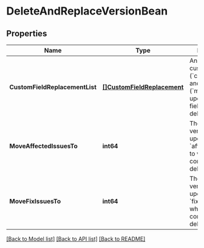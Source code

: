 # DeleteAndReplaceVersionBean

## Properties
Name | Type | Description | Notes
------------ | ------------- | ------------- | -------------
**CustomFieldReplacementList** | [**[]CustomFieldReplacement**](CustomFieldReplacement.md) | An array of custom field IDs (&#x60;customFieldId&#x60;) and version IDs (&#x60;moveTo&#x60;) to update when the fields contain the deleted version. | [optional] [default to null]
**MoveAffectedIssuesTo** | **int64** | The ID of the version to update &#x60;affectedVersion&#x60; to when the field contains the deleted version. | [optional] [default to null]
**MoveFixIssuesTo** | **int64** | The ID of the version to update &#x60;fixVersion&#x60; to when the field contains the deleted version. | [optional] [default to null]

[[Back to Model list]](../README.md#documentation-for-models) [[Back to API list]](../README.md#documentation-for-api-endpoints) [[Back to README]](../README.md)

